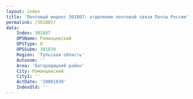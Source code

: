 ```yaml
---
layout: index
title: 'Почтовый индекс 301807: отделение почтовой связи Почты России'
permalink: /301807/
data:
    Index: 301807
    OPSName: Романцевский
    OPSType: О
    OPSSubm: 301839
    Region: 'Тульская область'
    Autonom: ''
    Area: 'Богородицкий район'
    City: Романцевский
    City1: ''
    ActDate: '20001030'
    IndexOld: ''
---
```

